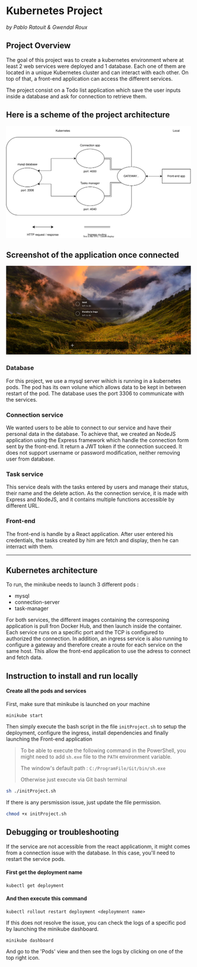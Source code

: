 # Kubernetes Project
*by Pablo Ratouit & Gwendal Roux*

## Project Overview
The goal of this project was to create a kubernetes environment where at least 2 web services were deployed and 1 database.
Each one of them are located in a unique Kubernetes cluster and can interact with each other. 
On top of that, a front-end application can access the different services.

The project consist on a Todo list application which save the user inputs inside a database and ask for connection to retrieve them.

## Here is a scheme of the project architecture
![project architecture scheme image](./Kubernetes-project-scheme-v1.drawio.svg)

## Screenshot of the application once connected
![front-end screenshot](./kubernetes-project-front-end-screenshot.png)

### Database
For this project, we use a mysql server wihich is running in a kubernetes pods. The pod has its own volune which allows data to be kept in between restart of the pod.
The database uses the port 3306 to communicate with the services.

### Connection service
We wanted users to be able to connect to our service and have their personal data in the database.
To achieve that, we created an NodeJS application using the Express framework which handle the connection form sent by the front-end.
It return a JWT token if the connection succeed.
It does not support username or password modification, neither removing user from database.

### Task service
This service deals with the tasks entered by users and manage their status, their name and the delete action.
As the connection service, it is made with Express and NodeJS, and it contains multiple functions accessible by different URL.

### Front-end
The front-end is handle by a React application. After user entered his credentials, the tasks created by him are fetch and display, then he can interract with them.

---

## Kubernetes architecture
To run, the minikube needs to launch 3 different pods :
- mysql
- connection-server
- task-manager

For both services, the different images containing the corresponing application is pull fron Docker Hub, and then launch inside the container.
Each service runs on a specific port and the TCP is configured to authorized the connection.
In addition, an ingress service is also running to configure a gateway and therefore create a route for each service on the same host.
This allow the front-end application to use the adress to connect and fetch data.

## Instruction to install and run locally
#### Create all the pods and services
First, make sure that minikube is launched on your machine
```
minikube start
 ```
Then simply execute the bash script in the file `initProject.sh` to setup the deployment, configure the ingress, install dependencies and finally launching the Front-end application

>To be able to execute the following command in the PowerShell, you might need to add `sh.exe` file to the `PATH` environment variable.
>
>The window's default path : `C:/ProgramFile/Git/bin/sh.exe`
>
>Otherwise just execute via Git bash terminal
```sh
sh ./initProject.sh
```
If there is any persmission issue, just update the file permission.
```sh
chmod +x initProject.sh
```
## Debugging or troubleshooting
If the service are not accessible from the react applicationm, it might comes from a connection issue with the database.
In this case, you'll need to restart the service pods.
#### First get the deployment name
```
kubectl get deployment
```
#### And then execute this command
```
kubectl rollout restart deployment <deploymnent name>
```
If this does not resolve the issue, you can check the logs of a specific pod by launching the minikube dashboard.
```
minikube dashboard
```
And go to the 'Pods' view and then see the logs by clicking on one of the top right icon.

